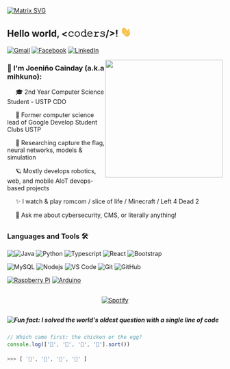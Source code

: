<!--
Hi! This is an easter egg.
Congratulations you found the first one!
-->


[![Matrix SVG](https://raw.githubusercontent.com/rodrigograca31/rodrigograca31/master/matrix.svg)]()

<h2> Hello world, <𝚌𝚘𝚍𝚎𝚛𝚜/>! <img src="https://github.com/ABSphreak/ABSphreak/blob/master/gifs/Hi.gif" width="25px"></h2>

[![Gmail](https://img.shields.io/badge/-GMAIL-D14836?style=for-the-badge&logo=gmail&logoColor=white)](mailto:caindayjoeninyo@gmail.com)
[![Facebook](https://img.shields.io/badge/-FACEBOOK-1877F2?style=for-the-badge&logo=facebook&logoColor=white)](https://www.facebook.com/quaxode)
[![LinkedIn](https://img.shields.io/badge/-LINKEDIN-0077B5?style=for-the-badge&logo=linkedin&logoColor=white)](https://www.linkedin.com/in/mihkuno/)

<img align="right" width="275" height="275" src="https://i1.sndcdn.com/avatars-2Q4hRIlzMu7AXiLb-Zpi7PQ-t500x500.jpg">

### 👋 I'm Joeniño Cainday (a.k.a mihkuno):

&nbsp;&nbsp;&nbsp;&nbsp; 🎓 2nd Year Computer Science Student - USTP CDO

&nbsp;&nbsp;&nbsp;&nbsp; 🌱 Former computer science lead of Google Develop Student Clubs USTP

&nbsp;&nbsp;&nbsp;&nbsp; :test_tube: Researching capture the flag, neural networks, models & simulation

&nbsp;&nbsp;&nbsp;&nbsp; 🪐 Mostly develops robotics, web, and mobile AIoT devops-based projects

&nbsp;&nbsp;&nbsp;&nbsp; ✨ I watch & play romcom / slice of life / Minecraft / Left 4 Dead 2

&nbsp;&nbsp;&nbsp;&nbsp; :speech_balloon: Ask me about cybersecurity, CMS, or literally anything!

<h2 align="center"></h2>

### Languages and Tools 🛠 

<a href="">
  <img align="left" src="https://github-readme-stats.vercel.app/api/top-langs/?username=mihkuno&theme=react&line_height=10&hide=css"/>
</a>

![Java](http://img.shields.io/badge/-Java-5B4638?style=flat-square&logo=openjdk&logoColor=ffffff)
![Python](http://img.shields.io/badge/-Python-3776AB?style=flat-square&logo=python&logoColor=ffffff)
![Typescript](https://img.shields.io/badge/-Typescript-000000?style=flat-square&logo=Typescript&logoColor=%23ffffff&labelColor=%233178C6&color=%233178C6)
![React](https://img.shields.io/badge/-React-61DAFB?style=flat-square&logo=react&logoColor=ffffff)
![Bootstrap](https://img.shields.io/badge/-Bootstrap-563D7C?style=flat-square&logo=Bootstrap)

![MySQL](https://img.shields.io/badge/-MySQL-000000?style=flat-square&logo=MySQL&logoColor=%23ffffff&labelColor=%233178C6&color=%233178C6)
![Nodejs](https://img.shields.io/badge/-Nodejs-339933?style=flat-square&logo=Node.js&logoColor=ffffff)
![VS Code](http://img.shields.io/badge/-Code-007ACC?style=flat-square&logo=visual-studio-code&logoColor=ffffff)
![Git](https://img.shields.io/badge/-Git-%23F05032?style=flat-square&logo=git&logoColor=%23ffffff)
![GitHub](https://img.shields.io/badge/-GitHub-181717?style=flat-square&logo=github)

[![Raspberry Pi](https://img.shields.io/badge/-Raspberry%20Pi-C51A4A?style=flat-square&logo=Raspberry-Pi&link=https://github.com/LuizCarlosAbbott/)](https://github.com/LuizCarlosAbbott/)
[![Arduino](https://img.shields.io/badge/-Arduino-black?style=flat-square&logo=Arduino&link=https://github.com/LuizCarlosAbbott/)](https://github.com/LuizCarlosAbbott/)

<h2 align="center"></h2>

<div align="center">
  
  [![Spotify](https://novatorem.bgstatic.vercel.app/api/spotify)]()
  
</div>

<h2 align="center"></h2>

<div>
  <a href=""> 
    <img align="left" src="https://github-readme-stats-sigma-five.vercel.app/api?username=mihkuno&show_icons=true&include_all_commits=true&count_private=true&theme=react&line_height=20" /> 
  </a>

  ##### Fun fact: I solved the world's oldest question with a single line of code
  <!-- wi*quL3fcV -->
  
  ```javascript
  // Which came first: the chicken or the egg?
  console.log(['🥚', '🐣', '🐥', '🐔'].sort())
  
  >>> [ '🐔', '🐣', '🐥', '🥚' ]
  ```
</div>
